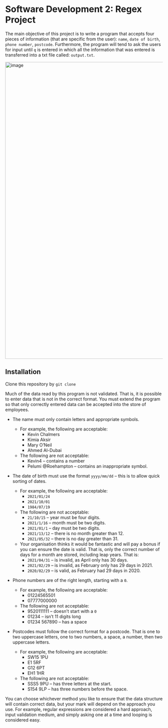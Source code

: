 # Software Development 2: Regex Project

The main objective of this project is to write a program that accepts four pieces of information (that are specific from the user): `name`, `date of birth`, `phone number`, `postcode`. Furthermore, the program will tend to ask the users for input until `q` is entered in which all the information that was entered is transferred into a txt file called: `output.txt`.

<img width="950" alt="image" src="https://user-images.githubusercontent.com/96035297/186793892-ac9b125d-9432-446c-a9ed-4a6639697f75.png">

## Installation
Clone this repository by `git clone`

Much of the data read by this program is not validated. That is, it is possible to enter data that is not in the correct format. You must extend the program so that only correctly entered data can be accepted into the store of employees.

* The name must only contain letters and appropriate symbols.
  * For example, the following are acceptable:
    * Kevin Chalmers
    * Kimia Aksir
    * Mary O’Neil
    * Ahmed Al-Dubai
  * The following are not acceptable:
    * Kevin4 – contains a number
    * Pelumi @Roehampton – contains an inappropriate symbol.
   
* The date of birth must use the format `yyyy/mm/dd` – this is to allow quick sorting of dates.
  * For example, the following are acceptable:
    * `2021/01/24`
    * `2021/10/01`
    * `1984/07/19`
  * The following are not acceptable:
    * `21/10/15` – year must be four digits.
    * `2021/1/16` – month must be two digits.
    * `2021/01/1` – day must be two digits.
    * `2021/13/12` – there is no month greater than 12.
    * `2021/05/32` – there is no day greater than 31.
  * Your organisation thinks it would be fantastic and will pay a bonus if you can ensure the date is valid. That is, only the correct number of days for a month are stored, including leap years. That is:
    * `2021/04/31` – is invalid, as April only has 30 days.
    * `2021/02/29` – is invalid, as February only has 29 days in 2021.
    * `2020/02/29` – is valid, as February had 29 days in 2020.
    
* Phone numbers are of the right length, starting with a `0`.
  * For example, the following are acceptable:
    * 01224565501
    * 07777000000
  * The following are not acceptable:
    * 9520111111 – doesn’t start with a `0`
    * 01234 – isn’t 11 digits long
    * 01234 567890 – has a space
    
* Postcodes must follow the correct format for a postcode. That is one to two uppercase letters, one to two numbers, a space, a number, then two uppercase letters.
  * For example, the following are acceptable:
    * SW15 1PU
    * E1 5RF
    * G12 6PT
    * EH1 1HR
  * The following are not acceptable:
    * SSS5 9PU – has three letters at the start.
    * S154 9LP – has three numbers before the space.
    
You can choose whichever method you like to ensure that the data structure will contain correct data, but your mark will depend on the approach you use. For example, regular expressions are considered a hard approach, input validation medium, and simply asking one at a time and looping is considered easy.
